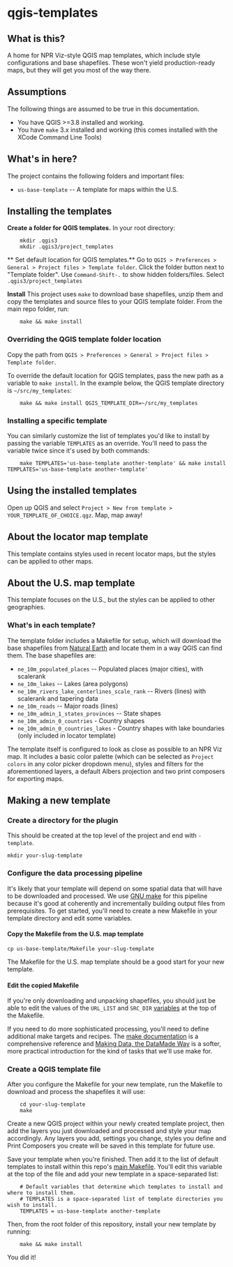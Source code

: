 # qgis-templates

## What is this?

A home for NPR Viz-style QGIS map templates, which include style configurations and base shapefiles. These won't yield production-ready maps, but they will get you most of the way there.

## Assumptions

The following things are assumed to be true in this documentation.

- You have QGIS >=3.8 installed and working.
- You have `make` 3.x installed and working (this comes installed with the XCode Command Line Tools)

## What's in here?

The project contains the following folders and important files:

- `us-base-template` -- A template for maps within the U.S.

## Installing the templates
**Create a folder for QGIS templates.** In your root directory:

		mkdir .qgis3
		mkdir .qgis3/project_templates

** Set default location for QGIS templates.** Go to `QGIS > Preferences > General > Project files > Template folder`. Click the folder button next to "Template folder". Use `Command-Shift-.` to show hidden folders/files. Select `.qgis3/project_templates`

**Install** This project uses `make` to download base shapefiles, unzip them and copy the templates and source files to your QGIS template folder. From the main repo folder, run:

		make && make install



### Overriding the QGIS template folder location

Copy the path from `QGIS > Preferences > General > Project files > Template folder`.

To override the default location for QGIS templates, pass the new path as a variable to `make install`. In the example below, the QGIS template directory is `~/src/my_templates`:

		make && make install QGIS_TEMPLATE_DIR=~/src/my_templates

### Installing a specific template

You can similarly customize the list of templates you'd like to install by passing the variable `TEMPLATES` as an override.
You'll need to pass the variable twice since it's used by both commands:

        make TEMPLATES='us-base-template another-template' && make install TEMPLATES='us-base-template another-template'

## Using the installed templates

Open up QGIS and select `Project > New from template > YOUR_TEMPLATE_OF_CHOICE.qgz`. Map, map away!

## About the locator map template

This template contains styles used in recent locator maps, but the styles can be applied to other maps.

## About the U.S. map template

This template focuses on the U.S., but the styles can be applied to other geographies.

### What's in each template?

The template folder includes a Makefile for setup, which will download the base shapefiles from [Natural Earth](http://www.naturalearthdata.com/downloads/) and locate them in a way QGIS can find them. The base shapefiles are:

- `ne_10m_populated_places` -- Populated places (major cities), with scalerank
- `ne_10m_lakes` -- Lakes (area polygons)
- `ne_10m_rivers_lake_centerlines_scale_rank` -- Rivers (lines) with scalerank and tapering data
- `ne_10m_roads` -- Major roads (lines)
- `ne_10m_admin_1_states_provinces` -- State shapes
- `ne_10m_admin_0_countries` - Country shapes
- `ne_10m_admin_0_countries_lakes` - Country shapes with lake boundaries (only included in locator template)

The template itself is configured to look as close as possible to an NPR Viz map. It includes a basic color palette (which can be selected as `Project colors` in any color picker dropdown menu), styles and filters for the aforementioned layers, a default Albers projection and two print composers for exporting maps.

## Making a new template

### Create a directory for the plugin

This should be created at the top level of the project and end with `-template`.

```
mkdir your-slug-template
```

### Configure the data processing pipeline

It's likely that your template will depend on some spatial data that will have to be downloaded and processed.  We use [GNU make](https://www.gnu.org/software/make/) for this pipeline because it's good at coherently and incrementally building output files from prerequisites.  To get started, you'll need to create a new Makefile in your template directory and edit some variables.

#### Copy the Makefile from the U.S. map template

```
cp us-base-template/Makefile your-slug-template
```

The Makefile for the U.S. map template should be a good start for your new template.

#### Edit the copied Makefile

If you're only downloading and unpacking shapefiles, you should just be able to edit the values of the `URL_LIST` and `SRC_DIR` [variables](https://www.gnu.org/software/make/manual/html_node/Using-Variables.html#Using-Variables) at the top of the Makefile.

If you need to do more sophisticated processing, you'll need to define additional make targets and recipes.  The [make documentation](https://www.gnu.org/software/make/manual/html_node/) is a comprehensive reference and [Making Data, the DataMade Way](https://github.com/datamade/data-making-guidelines) is a softer, more practical introduction for the kind of tasks that we'll use make for.

### Create a QGIS template file

After you configure the Makefile for your new template, run the Makefile
to download and process the shapefiles it will use:

        cd your-slug-template
        make

Create a new QGIS project within your newly created template project,
then add the layers you just downloaded and processed and style your map
accordingly. Any layers you add, settings you change, styles you define
and Print Composers you create will be saved in this template for future
use.

Save your template when you're finished. Then add it to the list of
default templates to install within this repo's [main
Makefile](./Makefile). You'll edit this variable at the top of the file
and add your new template in a space-separated list:

        # Default variables that determine which templates to install and where to install them.
        # TEMPLATES is a space-separated list of template directories you wish to install.
        TEMPLATES = us-base-template another-template

Then, from the root folder of this repository, install your new template
by running:

        make && make install

You did it!
